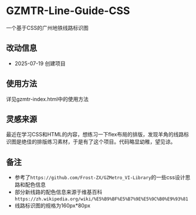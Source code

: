 # GZMTR-Line-Guide-CSS
一个基于CSS的广州地铁线路标识图

## 改动信息
* 2025-07-19 创建项目



## 使用方法
详见gzmtr-index.html中的使用方法

## 灵感来源
最近在学习CSS和HTML的内容，想练习一下flex布局的排版，发现羊角的线路标识图是绝佳的排版练习素材，于是有了这个项目。代码略显幼稚，望见谅。

## 备注
* 参考了`https://github.com/Frost-ZX/GZMetro_VI-Library`的一些css设计思路和配色信息
* 部分新线路的配色信息来源于维基百科`https://zh.wikipedia.org/wiki/%E5%B9%BF%E5%B7%9E%E5%9C%B0%E9%93%81`
* 线路标识图的规格为160px*80px
